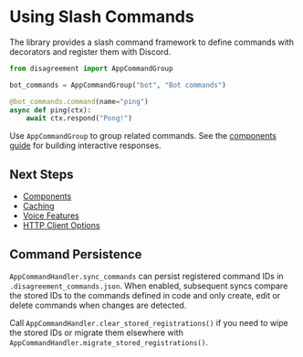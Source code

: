 # Using Slash Commands

The library provides a slash command framework to define commands with decorators and register them with Discord.

```python
from disagreement import AppCommandGroup

bot_commands = AppCommandGroup("bot", "Bot commands")

@bot_commands.command(name="ping")
async def ping(ctx):
    await ctx.respond("Pong!")
```

Use `AppCommandGroup` to group related commands. See the [components guide](using_components.md) for building interactive responses.

## Next Steps

- [Components](using_components.md)
- [Caching](caching.md)
- [Voice Features](voice_features.md)
- [HTTP Client Options](http_client.md)

## Command Persistence

`AppCommandHandler.sync_commands` can persist registered command IDs in
`.disagreement_commands.json`. When enabled, subsequent syncs compare the
stored IDs to the commands defined in code and only create, edit or delete
commands when changes are detected.

Call `AppCommandHandler.clear_stored_registrations()` if you need to wipe the
stored IDs or migrate them elsewhere with
`AppCommandHandler.migrate_stored_registrations()`.

